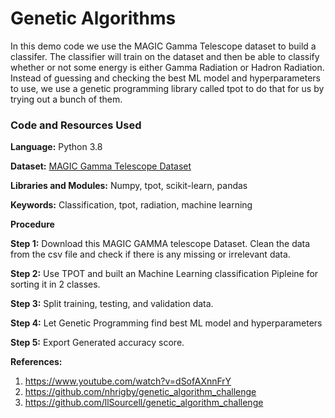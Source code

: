 # Genetic Algorithms 

In this demo code we use the MAGIC Gamma Telescope dataset to build a classifer. The classifier will train on the dataset and then be able to classify whether or not some energy is either Gamma Radiation or Hadron Radiation. Instead of guessing and checking the best ML model and hyperparameters to use, we use a genetic programming library called tpot to do that for us by trying out a bunch of them. 

### Code and Resources Used

**Language:** Python 3.8

**Dataset:** [MAGIC Gamma Telescope Dataset](https://archive.ics.uci.edu/ml/datasets/MAGIC+Gamma+Telescope)

**Libraries and Modules:** Numpy, tpot, scikit-learn, pandas

**Keywords:** Classification, tpot, radiation, machine learning

**Procedure**

**Step 1:** Download this MAGIC GAMMA telescope Dataset. Clean the data from the csv file and check if there is any missing or irrelevant data.

**Step 2:** Use TPOT and built an Machine Learning classification Pipleine for sorting it in 2 classes.

**Step 3:** Split training, testing, and validation data. 

**Step 4:** Let Genetic Programming find best ML model and hyperparameters

**Step 5:** Export Generated accuracy score. 

**References:**

1. https://www.youtube.com/watch?v=dSofAXnnFrY
2. https://github.com/nhrigby/genetic_algorithm_challenge
3. https://github.com/llSourcell/genetic_algorithm_challenge
